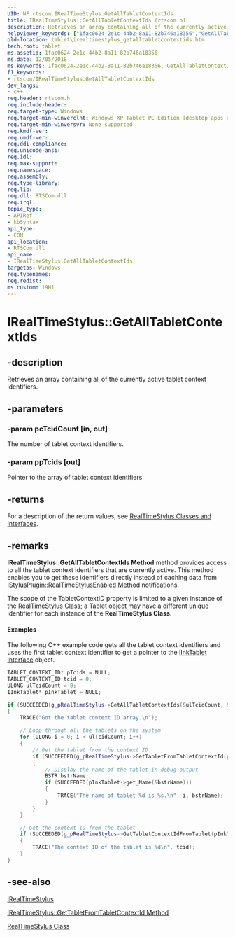 ```yaml
---
UID: NF:rtscom.IRealTimeStylus.GetAllTabletContextIds
title: IRealTimeStylus::GetAllTabletContextIds (rtscom.h)
description: Retrieves an array containing all of the currently active tablet context identifiers.helpviewer_keywords: ["1fac0624-2e1c-44b2-8a11-82b746a18356","GetAllTabletContextIds","GetAllTabletContextIds method [Tablet PC]","GetAllTabletContextIds method [Tablet PC]","IRealTimeStylus interface","IRealTimeStylus interface [Tablet PC]","GetAllTabletContextIds method","IRealTimeStylus.GetAllTabletContextIds","IRealTimeStylus::GetAllTabletContextIds","rtscom/IRealTimeStylus::GetAllTabletContextIds","tablet.irealtimestylus_getalltabletcontextids"]
old-location: tablet\irealtimestylus_getalltabletcontextids.htm
tech.root: tablet
ms.assetid: 1fac0624-2e1c-44b2-8a11-82b746a18356
ms.date: 12/05/2018
ms.keywords: 1fac0624-2e1c-44b2-8a11-82b746a18356, GetAllTabletContextIds, GetAllTabletContextIds method [Tablet PC], GetAllTabletContextIds method [Tablet PC],IRealTimeStylus interface, IRealTimeStylus interface [Tablet PC],GetAllTabletContextIds method, IRealTimeStylus.GetAllTabletContextIds, IRealTimeStylus::GetAllTabletContextIds, rtscom/IRealTimeStylus::GetAllTabletContextIds, tablet.irealtimestylus_getalltabletcontextids
f1_keywords:
- rtscom/IRealTimeStylus.GetAllTabletContextIds
dev_langs:
- c++
req.header: rtscom.h
req.include-header: 
req.target-type: Windows
req.target-min-winverclnt: Windows XP Tablet PC Edition [desktop apps only]
req.target-min-winversvr: None supported
req.kmdf-ver: 
req.umdf-ver: 
req.ddi-compliance: 
req.unicode-ansi: 
req.idl: 
req.max-support: 
req.namespace: 
req.assembly: 
req.type-library: 
req.lib: 
req.dll: RTSCom.dll
req.irql: 
topic_type:
- APIRef
- kbSyntax
api_type:
- COM
api_location:
- RTSCom.dll
api_name:
- IRealTimeStylus.GetAllTabletContextIds
targetos: Windows
req.typenames: 
req.redist: 
ms.custom: 19H1
---
```


# IRealTimeStylus::GetAllTabletContextIds


## -description



Retrieves an array containing all of the currently active tablet context identifiers.




## -parameters




### -param pcTcidCount [in, out]

The number of tablet context identifiers.


### -param ppTcids [out]

Pointer to the array of tablet context identifiers


## -returns



For a description of the return values, see <a href="https://docs.microsoft.com/windows/desktop/tablet/realtimestylus-classes-and-interfaces">RealTimeStylus Classes and Interfaces</a>.




## -remarks



<b>IRealTimeStylus::GetAllTabletContextIds Method</b> method provides access to all the tablet context identifiers that are currently active. This method enables you to get these identifiers directly instead of caching data from <a href="https://docs.microsoft.com/windows/desktop/api/rtscom/nf-rtscom-istylusplugin-realtimestylusenabled">IStylusPlugin::RealTimeStylusEnabled Method</a> notifications.

The scope of the TabletContextID property is limited to a given instance of the <a href="https://docs.microsoft.com/windows/desktop/tablet/realtimestylus-class">RealTimeStylus Class</a>; a Tablet object may have a different unique identifier for each instance of the <b>RealTimeStylus Class</b>.


#### Examples

The following C++ example code gets all the tablet context identifiers and uses the first tablet context identifier to get a pointer to the <a href="https://docs.microsoft.com/windows/desktop/api/msinkaut/nn-msinkaut-iinktablet">IInkTablet Interface</a> object.


```cpp
TABLET_CONTEXT_ID* pTcids = NULL;
TABLET_CONTEXT_ID tcid = 0;
ULONG ulTcidCount = 0;
IInkTablet* pInkTablet = NULL;

if (SUCCEEDED(g_pRealTimeStylus->GetAllTabletContextIds(&ulTcidCount, &pTcids)))
{
    TRACE("Got the tablet context ID array.\n");

    // Loop through all the tablets on the system
    for (ULONG i = 0; i < ulTcidCount; i++)
    {
        // Get the tablet from the context ID
        if (SUCCEEDED(g_pRealTimeStylus->GetTabletFromTabletContextId(pTcids[i], &pInkTablet)))
        {
            // Display the name of the tablet in debug output
            BSTR bstrName;
            if (SUCCEEDED(pInkTablet->get_Name(&bstrName)))
            {
                TRACE("The name of tablet %d is %s.\n", i, bstrName);
            }
        }
    }

    // Get the context ID from the tablet
    if (SUCCEEDED(g_pRealTimeStylus->GetTabletContextIdFromTablet(pInkTablet, &tcid)))
    {
        TRACE("The context ID of the tablet is %d\n", tcid);
    }
}

```





## -see-also




<a href="https://docs.microsoft.com/windows/desktop/api/rtscom/nn-rtscom-irealtimestylus">IRealTimeStylus</a>



<a href="https://docs.microsoft.com/windows/desktop/api/rtscom/nf-rtscom-irealtimestylus-gettabletfromtabletcontextid">IRealTimeStylus::GetTabletFromTabletContextId Method</a>



<a href="https://docs.microsoft.com/windows/desktop/tablet/realtimestylus-class">RealTimeStylus Class</a>
 

 


